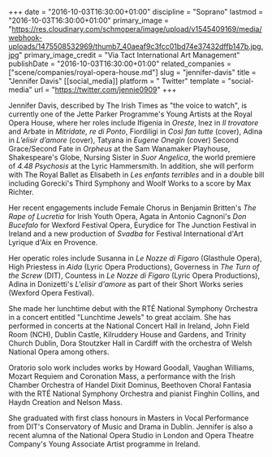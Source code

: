 +++
date = "2016-10-03T16:30:00+01:00"
discipline = "Soprano"
lastmod = "2016-10-03T16:30:00+01:00"
primary_image = "https://res.cloudinary.com/schmopera/image/upload/v1545409169/media/webhook-uploads/1475508532969/thumb7_40aeaf9c3fcc01bd74e37432dffb147b.jpg.jpg"
primary_image_credit = "Via Tact International Art Management"
publishDate = "2016-10-03T16:30:00+01:00"
related_companies = ["scene/companies/royal-opera-house.md"]
slug = "jennifer-davis"
title = "Jennifer Davis"
[[social_media]]
platform = " Twitter"
template = "social-media"
url = "https://twitter.com/jennie0909"
+++

Jennifer Davis, described by The Irish Times as "the voice to watch", is currently one of the Jette Parker Programme's Young Artists at the Royal Opera House, where her roles include Ifigenia in *Oreste*, Inez in *Il trovatore* and Arbate in *Mitridate, re di Ponto*, Fiordiligi in *Così fan tutte* (cover), Adina in *L’elisir d’amore* (cover), Tatyana in *Eugene Onegin* (cover) Second Grace/Second Fate in *Orpheus* at the Sam Wanamaker Playhouse, Shakespeare's Globe, Nursing Sister in *Suor Angelica*, the world premiere of *4.48 Psychosis* at the Lyric Hammersmith. In addition, she will perform with The Royal Ballet as Elisabeth in *Les enfants terribles* and in a double bill including Gorecki's Third Symphony and Woolf Works to a score by Max Richter.

Her recent engagements include Female Chorus in Benjamin Britten's *The Rape of Lucretia* for Irish Youth Opera, Agata in Antonio Cagnoni's *Don Bucefalo* for Wexford Festival Opera, Eurydice for The Junction Festival in Ireland and a new production of *Svadba* for Festival International d'Art Lyrique d'Aix en Provence.

Her operatic roles include Susanna in *Le Nozze di Figaro* (Glasthule Opera), High Priestess in *Aida* (Lyric Opera Productions), Governess in *The Turn of the Screw* (DIT), Countess in *Le Nozze di Figaro* (Lyric Opera Productions), Adina in Donizetti's *L'elisir d'amore* as part of their Short Works series (Wexford Opera Festival).

She made her lunchtime debut with the RTÉ National Symphony Orchestra in a concert entitled "Lunchtime Jewels" to great acclaim. She has performed in concerts at the National Concert Hall in Ireland, John Field Room (NCH), Dublin Castle, Kilruddery House and Gardens, and Trinity Church Dublin,  Dora Stoutzker Hall in Cardiff with the orchestra of Welsh National Opera among others.
 
Oratorio solo work includes works by Howard Goodall, Vaughan Williams, Mozart Requiem and Coronation Mass, a performance with the Irish Chamber Orchestra of Handel Dixit Dominus, Beethoven Choral Fantasia with the RTÉ National Symphony Orchestra and pianist Finghin Collins, and Haydn Creation and Nelson Mass. 
 
She graduated with first class honours in Masters in Vocal Performance from DIT's Conservatory of Music and Drama in Dublin. Jennifer is also a recent alumna of the National Opera Studio in London and Opera Theatre Company's Young Associate Artist programme in Ireland.
